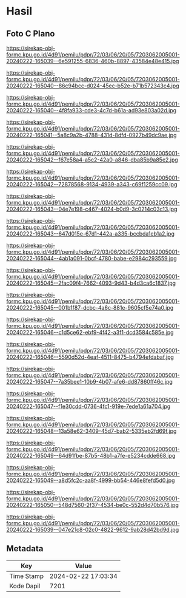 # Hasil

## Foto C Plano

https://sirekap-obj-formc.kpu.go.id/4d91/pemilu/pdpr/72/03/06/20/05/7203062005001-20240222-165039--6e591255-6836-460b-8897-43584e48e415.jpg

https://sirekap-obj-formc.kpu.go.id/4d91/pemilu/pdpr/72/03/06/20/05/7203062005001-20240222-165040--86c94bcc-d024-45ec-b52e-b71b572343c4.jpg

https://sirekap-obj-formc.kpu.go.id/4d91/pemilu/pdpr/72/03/06/20/05/7203062005001-20240222-165040--4f8fa933-cde3-4c7d-b61a-ad93e803a02d.jpg

https://sirekap-obj-formc.kpu.go.id/4d91/pemilu/pdpr/72/03/06/20/05/7203062005001-20240222-165041--5a8c9a2b-4788-431d-8dfd-0927b49dc9ae.jpg

https://sirekap-obj-formc.kpu.go.id/4d91/pemilu/pdpr/72/03/06/20/05/7203062005001-20240222-165042--f67e58a4-a5c2-42a0-a846-dba85b9a85e2.jpg

https://sirekap-obj-formc.kpu.go.id/4d91/pemilu/pdpr/72/03/06/20/05/7203062005001-20240222-165042--72878568-9134-4939-a343-c69f1259cc09.jpg

https://sirekap-obj-formc.kpu.go.id/4d91/pemilu/pdpr/72/03/06/20/05/7203062005001-20240222-165043--04e7e198-c467-4024-b0d9-3c0214c03c13.jpg

https://sirekap-obj-formc.kpu.go.id/4d91/pemilu/pdpr/72/03/06/20/05/7203062005001-20240222-165043--647d015e-67d1-442a-a335-bccbda1eb1a2.jpg

https://sirekap-obj-formc.kpu.go.id/4d91/pemilu/pdpr/72/03/06/20/05/7203062005001-20240222-165044--4ab1a091-0bcf-4780-babe-e2984c293559.jpg

https://sirekap-obj-formc.kpu.go.id/4d91/pemilu/pdpr/72/03/06/20/05/7203062005001-20240222-165045--2fac09f4-7662-4093-9d43-b4d3ca6c1837.jpg

https://sirekap-obj-formc.kpu.go.id/4d91/pemilu/pdpr/72/03/06/20/05/7203062005001-20240222-165045--001b1f87-dcbc-4a6c-881e-9605cf5e74a0.jpg

https://sirekap-obj-formc.kpu.go.id/4d91/pemilu/pdpr/72/03/06/20/05/7203062005001-20240222-165046--c1d5ce62-ebf9-4f42-a3f1-dcd3584c585e.jpg

https://sirekap-obj-formc.kpu.go.id/4d91/pemilu/pdpr/72/03/06/20/05/7203062005001-20240222-165046--5590d52d-4eaf-4511-8475-b4794efdabaf.jpg

https://sirekap-obj-formc.kpu.go.id/4d91/pemilu/pdpr/72/03/06/20/05/7203062005001-20240222-165047--7a35bee1-10b9-4b07-afe6-dd87860ff46c.jpg

https://sirekap-obj-formc.kpu.go.id/4d91/pemilu/pdpr/72/03/06/20/05/7203062005001-20240222-165047--f1e30cdd-0736-4fc1-919e-7ede1a61a704.jpg

https://sirekap-obj-formc.kpu.go.id/4d91/pemilu/pdpr/72/03/06/20/05/7203062005001-20240222-165048--13a58e62-3409-45d7-bab2-5335eb2fd69f.jpg

https://sirekap-obj-formc.kpu.go.id/4d91/pemilu/pdpr/72/03/06/20/05/7203062005001-20240222-165049--64d91fbe-87b5-48b1-a7fe-e5234cdde668.jpg

https://sirekap-obj-formc.kpu.go.id/4d91/pemilu/pdpr/72/03/06/20/05/7203062005001-20240222-165049--a8d5fc2c-aa8f-4999-bb54-446e8fefd5d0.jpg

https://sirekap-obj-formc.kpu.go.id/4d91/pemilu/pdpr/72/03/06/20/05/7203062005001-20240222-165050--548d7560-2f37-4534-be0c-552d4d70b576.jpg

https://sirekap-obj-formc.kpu.go.id/4d91/pemilu/pdpr/72/03/06/20/05/7203062005001-20240222-165039--047e21c8-02c0-4822-9612-9ab28d42bd9d.jpg


## Metadata

| Key        | Value               |
| ---------- | ------------------- |
| Time Stamp | 2024-02-22 17:03:34 |
| Kode Dapil | 7201                |



